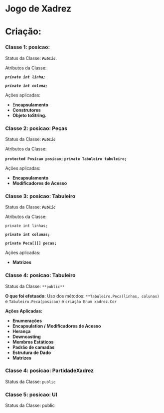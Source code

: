 # Jogo de Xadrez

# Criação:

### Classe 1: **posicao:**

Status da Classe: ***`Public`***.

Atributos da Classe:

***`private int linha;`***

***`private int coluna;`***

Ações aplicadas:

- E**ncapsulamento**
- **Construtores**
- **Objeto toString.**

### Classe 2: **posicao: Peças**

Status da Classe: ***`Public`***

Atributos da Classe:

**`protected Posicao posicao;`
`private Tabuleiro tabuleiro;`**

Ações aplicadas:

- **Encapsulamento**
- **Modificadores de Acesso**

### Classe 3: **posicao: Tabuleiro**

Status da Classe: ***`Public`***

Atributos da Classe:

`private int linhas;`

**`private int colunas;`**

**`private Peca[][] pecas;`**

Ações aplicadas:

- **Matrizes**

### Classe 4: **posicao: Tabuleiro**

Status da Classe: `**public**`

**O que foi efetuado:**
Uso dos métodos: `**Tabuleiro.Peca(linhas, colunas)` e `Tabuleiro.Peca(posicao)`
e `criação Enum xadrez.Cor`

**Ações Aplicadas:**

- **Enumerações**
- **Encapsulation / Modificadores de Acesso**
- **Herança**
- **Downcasting**
- **Membros Estáticos**
- **Padrão de camadas**
- **Estrutura de Dado**
- **Matrizes**

### Classe 4: **posicao: PartidadeXadrez**

Status da Classe: `public`

### Classe 5: **posicao: UI**

Status da Classe: public